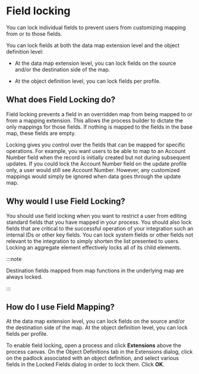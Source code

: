 # Field locking

<head>
  <meta name="guidename" content="Integration"/>
  <meta name="context" content="GUID-78f605bb-9689-4e5d-902f-69ea5efbd5b7"/>
</head>


You can lock individual fields to prevent users from customizing mapping from or to those fields.

You can lock fields at both the data map extension level and the object definition level:

-   At the data map extension level, you can lock fields on the source and/or the destination side of the map.

-   At the object definition level, you can lock fields per profile.


## What does Field Locking do?

Field locking prevents a field in an overridden map from being mapped to or from a mapping extension. This allows the process builder to dictate the only mappings for those fields. If nothing is mapped to the fields in the base map, these fields are empty.

Locking gives you control over the fields that can be mapped for specific operations. For example, you want users to be able to map to an Account Number field when the record is initially created but not during subsequent updates. If you could lock the Account Number field on the update profile only, a user would still see Account Number. However, any customized mappings would simply be ignored when data goes through the update map.

## Why would I use Field Locking?

You should use field locking when you want to restrict a user from editing standard fields that you have mapped in your process. You should also lock fields that are critical to the successful operation of your integration such an internal IDs or other key fields. You can lock system fields or other fields not relevant to the integration to simply shorten the list presented to users. Locking an aggregate element effectively locks all of its child elements.

:::note

Destination fields mapped from map functions in the underlying map are always locked.

:::

## How do I use Field Mapping?

At the data map extension level, you can lock fields on the source and/or the destination side of the map. At the object definition level, you can lock fields per profile.

To enable field locking, open a process and click **Extensions** above the process canvas. On the Object Definitions tab in the Extensions dialog, click on the padlock associated with an object definition, and select various fields in the Locked Fields dialog in order to lock them. Click **OK**.